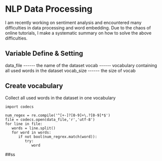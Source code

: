NLP Data Processing
==

I am recently working on sentiment analysis and encountered many difficulties in data processing and word embedding. Due to the chaos of online tutorials, I make a systematic summary on how to solve the above difficulties.



## Variable Define & Setting
data_file  ------ the name of the dataset
    vocab  ------ vocabulary containing all used words in the dataset
vocab_size ------ the size of vocab

## Create vocabulary
Collect all used words in the dataset in one vocabulary
```Shell
import codecs

num_regex = re.compile('^[+-]?[0-9]+\.?[0-9]*$')
file = codecs.open(data_file,'r','utf-8')
for line in file:
   words = line.split()
   for word in words:
      if not bool(num_regrex.match(word)):
         try:
            word
```

##ss

